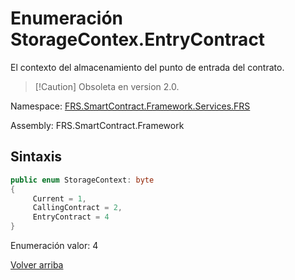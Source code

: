 # Enumeración StorageContex.EntryContract

El contexto del almacenamiento del punto de entrada del contrato.

> [!Caution] Obsoleta en version 2.0.

Namespace: [FRS.SmartContract.Framework.Services.FRS](../../FRS.md)

Assembly: FRS.SmartContract.Framework

## Sintaxis

```c#
public enum StorageContext: byte
{
     Current = 1,
     CallingContract = 2,
     EntryContract = 4
}
```

Enumeración valor: 4



[Volver arriba](../StorageContex.md)
